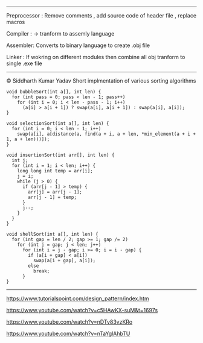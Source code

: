 

-------------
Preprocessor : Remove comments , add source code of header file , replace macros


Compiler : -> tranform to assemly language

Assembler: Converts to binary language to create .obj file

Linker : If wokring on different modules then combine  all obj tranform to single .exe file


-------------------------
&copy; Siddharth Kumar Yadav
Short implmentation of various sorting algorithms
```
void bubbleSort(int a[], int len) {
  for (int pass = 0; pass < len - 1; pass++)
    for (int i = 0; i < len - pass - 1; i++)
      (a[i] > a[i + 1]) ? swap(a[i], a[i + 1]) : swap(a[i], a[i]);
}
```

```
void selectionSort(int a[], int len) {
  for (int i = 0; i < len - 1; i++)
    swap(a[i], a[distance(a, find(a + i, a + len, *min_element(a + i + 1, a + len)))]);
}
```

```
void insertionSort(int arr[], int len) {
  int j;
  for (int i = 1; i < len; i++) {
    long long int temp = arr[i];
    j = i;
    while (j > 0) {
      if (arr[j - 1] > temp) {
        arr[j] = arr[j - 1];
        arr[j - 1] = temp;
      }
      j--;
    }
  }
}
```

```
void shellSort(int a[], int len) {
  for (int gap = len / 2; gap >= 1; gap /= 2)
    for (int j = gap; j < len; j++)
      for (int i = j - gap; i >= 0; i = i - gap) {
        if (a[i + gap] < a[i])
          swap(a[i + gap], a[i]);
        else
          break;
      }
}
```


-------------
https://www.tutorialspoint.com/design_pattern/index.htm



https://www.youtube.com/watch?v=c5HAwKX-suM&t=1697s

https://www.youtube.com/watch?v=nDTv83vzKRo

https://www.youtube.com/watch?v=nTaYglAhbTU

